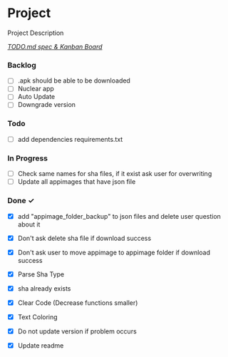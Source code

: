 # Project

Project Description

<em>[TODO.md spec & Kanban Board](https://bit.ly/3fCwKfM)</em>

### Backlog

- [ ] .apk should be able to be downloaded
- [ ] Nuclear app
- [ ] Auto Update
- [ ] Downgrade version

### Todo

- [ ] add dependencies requirements.txt

### In Progress

- [ ] Check same names for sha files, if it exist ask user for overwriting
- [ ] Update all appimages that have json file

### Done ✓

- [x] add "appimage_folder_backup" to json files and delete user question about it
- [x] Don't ask delete sha file if download success
- [x] Don't ask user to move appimage to appimage folder if download success
- [x] Parse Sha Type
- [x] sha already exists
- [x] Clear Code  (Decrease functions smaller)
- [x] Text Coloring
- [x] Do not update version if problem occurs
- [x] Update readme


